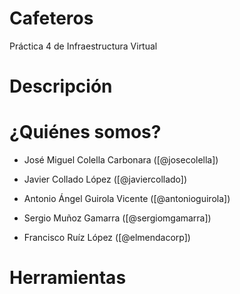 Cafeteros
=========

Práctica 4 de Infraestructura Virtual

Descripción
============


¿Quiénes somos?
===============

- José Miguel Colella Carbonara ([@josecolella])

- Javier Collado López ([@javiercollado])

- Antonio Ángel Guirola Vicente ([@antonioguirola])

- Sergio Muñoz Gamarra ([@sergiomgamarra])

- Francisco Ruíz López ([@elmendacorp])

Herramientas
============



